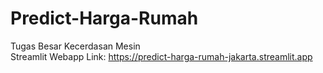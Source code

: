 # Predict-Harga-Rumah
Tugas Besar Kecerdasan Mesin
<br>
Streamlit Webapp Link: https://predict-harga-rumah-jakarta.streamlit.app
